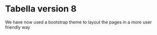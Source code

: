 # Tabella version 8
We have now used a bootstrap theme to layout the pages in a more user friendly way